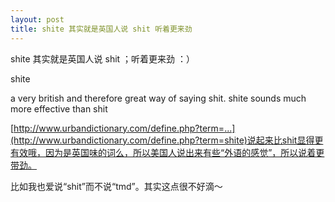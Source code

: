 ```yaml
---
layout: post
title: shite 其实就是英国人说 shit 听着更来劲
---
```


shite 其实就是英国人说 shit ；听着更来劲 ：）

shite

a very british and therefore great way of saying shit. shite sounds much more effective than shit

[http://www.urbandictionary.com/define.php?term=...](http://www.urbandictionary.com/define.php?term=shite)说起来比shit显得更有效哦，因为是英国味的词么，所以美国人说出来有些“外语的感觉”，所以说着更带劲。

比如我也爱说“shit”而不说“tmd”。其实这点很不好滴～
